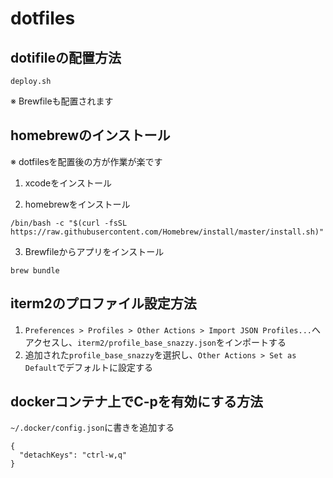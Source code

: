 # dotfiles

## dotifileの配置方法

```
deploy.sh
```

※ Brewfileも配置されます

## homebrewのインストール

※ dotfilesを配置後の方が作業が楽です

1. xcodeをインストール

2. homebrewをインストール
```
/bin/bash -c "$(curl -fsSL https://raw.githubusercontent.com/Homebrew/install/master/install.sh)"
```

3. Brewfileからアプリをインストール
```
brew bundle
```

## iterm2のプロファイル設定方法

1. `Preferences > Profiles > Other Actions > Import JSON Profiles...`へアクセスし、`iterm2/profile_base_snazzy.json`をインポートする
1. 追加された`profile_base_snazzy`を選択し、`Other Actions > Set as Default`でデフォルトに設定する

## dockerコンテナ上でC-pを有効にする方法
`~/.docker/config.json`に書きを追加する
```
{
  "detachKeys": "ctrl-w,q"
}
```
